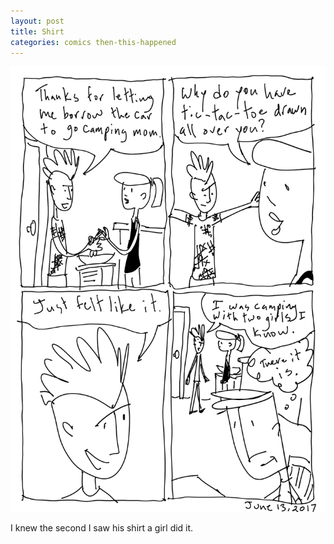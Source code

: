 ```yaml
---
layout: post
title: Shirt
categories: comics then-this-happened
---
```

![shirt](/public/images/june-13-2017-comic.png)

I knew the second I saw his shirt a girl did it. 